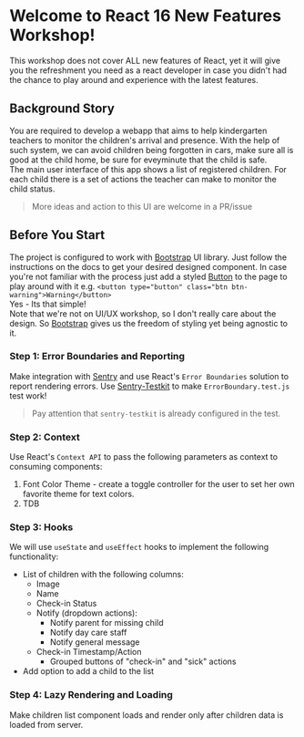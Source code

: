# Welcome to React 16 New Features Workshop!

This workshop does not cover ALL new features of React, yet it will give you the refreshment you need as a react developer in case you didn't had the chance to play around and experience with the latest features.<br>

## Background Story
You are required to develop a webapp that aims to help kindergarten teachers to monitor the children's arrival and presence.
With the help of such system, we can avoid children being forgotten in cars, make sure all is good at the child home, be sure for eveyminute that the child is safe.<br>
The main user interface of this app shows a list of registered children.
For each child there is a set of actions the teacher can make to monitor the child status.

> More ideas and action to this UI are welcome in a PR/issue

## Before You Start
The project is configured to work with [Bootstrap](https://getbootstrap.com/docs/4.3/components/) UI library. Just follow the instructions on the docs to get your desired designed component.
In case you're not familiar with the process just add a styled [Button](https://getbootstrap.com/docs/4.3/components/buttons/#examples) to the page to play around with it e.g. `<button type="button" class="btn btn-warning">Warning</button>` <br>
Yes - Its that simple!<br>
Note that we're not on UI/UX workshop, so I don't really care about the design. So [Bootstrap](https://getbootstrap.com/docs/4.3/components/) gives us the freedom of styling yet being agnostic to it.

### Step 1: Error Boundaries and Reporting
Make integration with [Sentry](https://sentry.io) and use React's `Error Boundaries` solution to report rendering errors.
Use [Sentry-Testkit](https://wix.github.io/sentry-testkit/#/) to make `ErrorBoundary.test.js` test work!
> Pay attention that `sentry-testkit` is already configured in the test.


### Step 2: Context
Use React's `Context API` to pass the following parameters as context to consuming components:
1. Font Color Theme - create a toggle controller for the user to set her own favorite theme for text colors.
2. TDB


### Step 3: Hooks
We will use `useState` and `useEffect` hooks to implement the following functionality:
* List of children with the following columns:
  * Image
  * Name
  * Check-in Status
  * Notify (dropdown actions):
    * Notify parent for missing child
    * Notify day care staff
    * Notify general message
  * Check-in Timestamp/Action
    * Grouped buttons of "check-in" and "sick" actions
* Add option to add a child to the list

### Step 4: Lazy Rendering and Loading
Make children list component loads and render only after children data is loaded from server.
